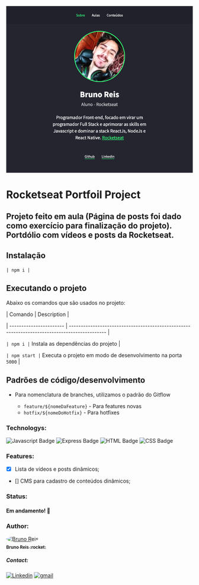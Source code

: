 <img src="./screenshots/banner-readme.png" alt="Banner">

# Rocketseat Portfoil Project

## Projeto feito em aula (Página de posts foi dado como exercício para finalização do projeto). Portdólio com vídeos e posts da Rocketseat.

## Instalação

`| npm i |`

## Executando o projeto

Abaixo os comandos que são usados no projeto:

| Comando | Description |

| ----------------------- | --------------------------------------------------------------------------------------------- |

`| npm i |` Instala as dependências do projeto |

`| npm start |` Executa o projeto em modo de desenvolvimento na porta `5000` |

## Padrões de código/desenvolvimento

- Para nomenclatura de branches, utilizamos o padrão do Gitflow

  - `feature/${nomeDaFeature}` - Para features novas
  - `hotfix/${nomeDoHotfix}` - Para hotfixes

### Technologys:
<img src="https://img.shields.io/badge/JavaScript-F7DF1E?style=for-the-badge&logo=javascript&logoColor=black" alt="Javascript Badge" /> <img src="https://img.shields.io/badge/Express.js-404D59?style=for-the-badge" alt="Express Badge" /> <img src="https://img.shields.io/badge/HTML5-E34F26?style=for-the-badge&logo=html5&logoColor=white" alt="HTML Badge" /> <img src="https://img.shields.io/badge/CSS3-1572B6?style=for-the-badge&logo=css3&logoColor=white" alt="CSS Badge" />

### Features:
- [x] Lista de vídeos e posts dinâmicos;
- [] CMS para cadastro de conteúdos dinâmicos;


### Status: 
#### Em andamento! :rocket:

### Author:
<a href="https://www.linkedin.com/in/bruno-reis-9a937b189/">
 <img src="https://avatars2.githubusercontent.com/u/52367484?s=460&u=5a917d71b664f841735989d9bff4f2482a3d2ab6&v=4" width="100px;" alt="Bruno Reis" style="border-radius: 50%;" />
 <br />
 <sub><b>Bruno Reis :rocket:</b></sub>
</a>

##### Contact:
<a href="https://www.linkedin.com/in/bruno-reis-9a937b189/"><img src="https://img.shields.io/badge/LinkedIn-0077B5?style=for-the-badge&logo=linkedin&logoColor=white" alt="Linkedin" /></a>
<a href="mailto:b.macedoreis@gmail.com"><img src="https://img.shields.io/badge/Gmail-D14836?style=for-the-badge&logo=gmail&logoColor=white" alt="gmail" /></a>
